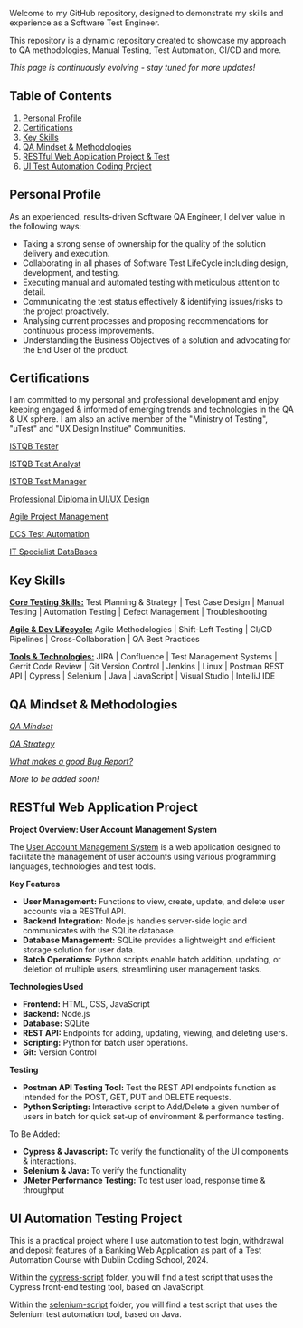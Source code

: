 Welcome to my GitHub repository, designed to demonstrate my skills and experience as a Software Test Engineer. 

This repository is a dynamic repository created to showcase my approach to QA methodologies, Manual Testing, Test Automation, CI/CD and more. 

*This page is continuously evolving - stay tuned for more updates!*

## Table of Contents

1. [Personal Profile](#personal-profile)
2. [Certifications](#certifications)
3. [Key Skills](#key-skills)
4. [QA Mindset & Methodologies](#qa-mindset--methodologies)
5. [RESTful Web Application Project & Test](#restful-web-application-project)
6. [UI Test Automation Coding Project](#ui-automation-testing-project)



## Personal Profile

As an experienced, results-driven Software QA Engineer, I deliver value in the following ways: 

- Taking a strong sense of ownership for the quality of the solution delivery and execution.
- Collaborating in all phases of Software Test LifeCycle including design, development, and testing.
- Executing manual and automated testing with meticulous attention to detail.
- Communicating the test status effectively & identifying issues/risks to the project proactively.
- Analysing current processes and proposing recommendations for continuous process improvements.
- Understanding the Business Objectives of a solution and advocating for the End User of the product. 



## Certifications

I am committed to my personal and professional development and enjoy keeping engaged & informed of emerging trends and technologies in the QA & UX sphere. 
I am also an active member of the "Ministry of Testing", "uTest" and "UX Design Institue" Communities. 

[ISTQB Tester](./Certifications/ISTQB_Certifications/Tester.pdf)

[ISTQB Test Analyst](https://github.com/nicola-deb/qa-testing-portfolio/tree/main/Certifications/ISTQB_Certifications/Test_Analyst.pdf)

[ISTQB Test Manager](./Certifications/ISTQB_Certifications/Test_Manager.pdf)

[Professional Diploma in UI/UX Design](./Certifications/UX_Design_Institute/UX_Design.pdf)

[Agile Project Management](./Certifications/Agile_Project_Management/AgilePMCert2024.png)

[DCS Test Automation](./Certifications/DCS_Test_Automation_Course/Automation.pdf)

[IT Specialist DataBases](https://www.credly.com/earner/earned/badge/4b27d3ed-1459-4238-91d6-683f0493f2ac)


## Key Skills

**<u>Core Testing Skills:</u>**
Test Planning & Strategy | Test Case Design | Manual Testing | Automation Testing | Defect Management | Troubleshooting

**<u>Agile & Dev Lifecycle:</u>**
Agile Methodologies | Shift-Left Testing | CI/CD Pipelines | Cross-Collaboration | QA Best Practices 

**<u>Tools & Technologies:</u>**
JIRA | Confluence | Test Management Systems | Gerrit Code Review | Git Version Control | Jenkins | Linux | Postman REST API | Cypress | Selenium | Java | JavaScript | Visual Studio | IntelliJ IDE 



## QA Mindset & Methodologies

*[QA Mindset](./QA_Methodologies/QA_Mindset)*

*[QA Strategy](./QA_Methodologies/QA_Strategy)*

*[What makes a good Bug Report?](./QA_Methodologies/Defect_Reporting)*

*More to be added soon!*


## RESTful Web Application Project 

**Project Overview: User Account Management System**

The [User Account Management System](https://github.com/nicola-deb/software-testing-portfolio/tree/main/my-user-management-app) is a web application designed to facilitate the management of user accounts using various programming languages, technologies and test tools. <br>

**Key Features** <br>
- **User Management:** Functions to view, create, update, and delete user accounts via a RESTful API.<br>
- **Backend Integration:** Node.js handles server-side logic and communicates with the SQLite database.<br>
- **Database Management:** SQLite provides a lightweight and efficient storage solution for user data.<br>
- **Batch Operations:** Python scripts enable batch addition, updating, or deletion of multiple users, streamlining user 
  management tasks.

**Technologies Used**
<br>
- **Frontend:** HTML, CSS, JavaScript<br>
- **Backend:** Node.js<br>
- **Database:** SQLite<br>
- **REST API:** Endpoints for adding, updating, viewing, and deleting users.<br>
- **Scripting:** Python for batch user operations.
- **Git:** Version Control

**Testing**
<br>
- **Postman API Testing Tool:** Test the REST API endpoints function as intended for the POST, GET, PUT and DELETE requests.<br>
- **Python Scripting:** Interactive script to Add/Delete a given number of users in batch for quick set-up of environment & performance testing.<br>

To Be Added:
- **Cypress & Javascript:** To verify the functionality of the UI components & interactions.<br>
- **Selenium & Java:** To verify the functionality
- **JMeter Performance Testing:** To test user load, response time & throughput <br>



## UI Automation Testing Project

This is a practical project where I use automation to test login, withdrawal and deposit features of a Banking Web Application as part of a Test Automation Course with Dublin Coding School, 2024. 
 
Within the [cypress-script](https://github.com/nicola-deb/software-testing-portfolio/tree/main/Automation_Testing/cypress-script) folder, you will find a test script that uses the Cypress front-end testing tool, based on JavaScript. 

Within the [selenium-script](https://github.com/nicola-deb/software-testing-portfolio/tree/main/Automation_Testing/selenium-script) folder, you will find a test script that uses the Selenium test automation tool, based on Java. 


